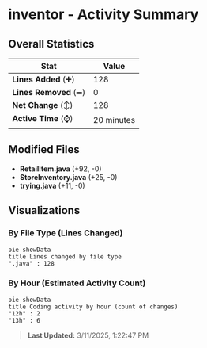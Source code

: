 # inventor - Activity Summary 

## Overall Statistics

| Stat                   | Value                                                             |
| ---------------------- | ----------------------------------------------------------------- |
| **Lines Added** (➕)   | 128                                          |
| **Lines Removed** (➖) | 0                                        |
| **Net Change** (↕)    | 128                |
| **Active Time** (⌚)   | 20 minutes |


## Modified Files
- **RetailItem.java** (+92, -0)
- **StoreInventory.java** (+25, -0)
- **trying.java** (+11, -0)

## Visualizations

### By File Type (Lines Changed)

```mermaid
pie showData
title Lines changed by file type
".java" : 128
```

### By Hour (Estimated Activity Count)

```mermaid
pie showData
title Coding activity by hour (count of changes)
"12h" : 2
"13h" : 6
```


> **Last Updated:** 3/11/2025, 1:22:47 PM